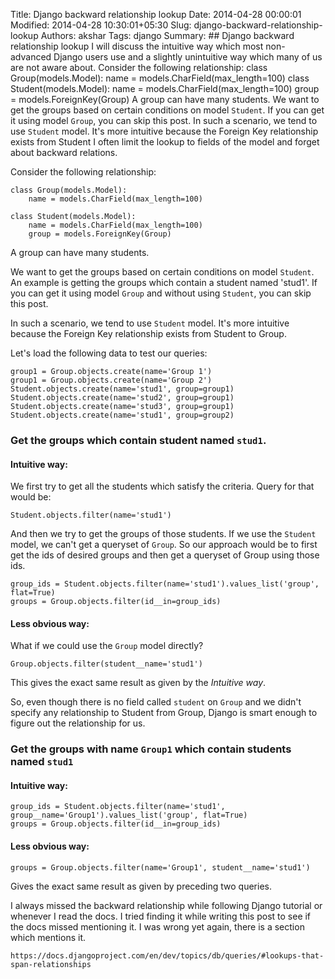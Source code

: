 Title: Django backward relationship lookup
Date: 2014-04-28 00:00:01
Modified: 2014-04-28 10:30:01+05:30
Slug: django-backward-relationship-lookup
Authors: akshar
Tags: django
Summary: ## Django backward relationship lookup I will discuss the intuitive way which most non-advanced Django users use and a slightly unintuitive way which many of us are not aware about. Consider the following relationship: class Group(models.Model): name = models.CharField(max_length=100) class Student(models.Model): name = models.CharField(max_length=100) group = models.ForeignKey(Group) A group can have many students. We want to get the groups based on certain conditions on model `Student`. If you can get it using model `Group`, you can skip this post. In such a scenario, we tend to use `Student` model. It's more intuitive because the Foreign Key relationship exists from Student
I often limit the lookup to fields of the model and forget about backward relations. 

Consider the following relationship:

    class Group(models.Model):
        name = models.CharField(max_length=100)

    class Student(models.Model):
        name = models.CharField(max_length=100)
        group = models.ForeignKey(Group)

A group can have many students.

We want to get the groups based on certain conditions on model `Student`. An example is getting the groups which contain a student named 'stud1'. If you can get it using model `Group` and without using `Student`, you can skip this post.

In such a scenario, we tend to use `Student` model. It's more intuitive because the Foreign Key relationship exists from Student to Group.

Let's load the following data to test our queries:

    group1 = Group.objects.create(name='Group 1')
    group1 = Group.objects.create(name='Group 2')
    Student.objects.create(name='stud1', group=group1)
    Student.objects.create(name='stud2', group=group1)
    Student.objects.create(name='stud3', group=group1)
    Student.objects.create(name='stud1', group=group2)

### Get the groups which contain student named `stud1`.

#### Intuitive way:

We first try to get all the students which satisfy the criteria. Query for that would be:

    Student.objects.filter(name='stud1')

And then we try to get the groups of those students. If we use the `Student` model, we can't get a queryset of `Group`. So our approach would be to first get the ids of desired groups and then get a queryset of Group using those ids.

    group_ids = Student.objects.filter(name='stud1').values_list('group', flat=True)
    groups = Group.objects.filter(id__in=group_ids)

#### Less obvious way:
What if we could use the `Group` model directly?

    Group.objects.filter(student__name='stud1')

This gives the exact same result as given by the *Intuitive way*.

So, even though there is no field called `student` on `Group` and we didn't specify any relationship to Student from Group, Django is smart enough to figure out the relationship for us.

### Get the groups with name `Group1` which contain students named `stud1`

#### Intuitive way:

    group_ids = Student.objects.filter(name='stud1', group__name='Group1').values_list('group', flat=True)
    groups = Group.objects.filter(id__in=group_ids)

#### Less obvious way:

    groups = Group.objects.filter(name='Group1', student__name='stud1')

Gives the exact same result as given by preceding two queries.

I always missed the backward relationship while following Django tutorial or whenever I read the docs. I tried finding it while writing this post to see if the docs missed mentioning it. I was wrong yet again, there is a section which mentions it.

    https://docs.djangoproject.com/en/dev/topics/db/queries/#lookups-that-span-relationships

